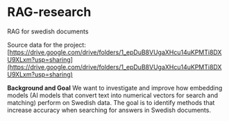 # RAG-research
RAG for swedish documents

Source data for the project: [https://drive.google.com/drive/folders/1_epDuB8VUgaXHcu14uKPMTi8DXU9XLxm?usp=sharing](https://drive.google.com/drive/folders/1_epDuB8VUgaXHcu14uKPMTi8DXU9XLxm?usp=sharing)

**Background and Goal**
We want to investigate and improve how embedding models (AI models that convert text into numerical vectors for search and matching) perform on Swedish data. The goal is to identify methods that increase accuracy when searching for answers in Swedish documents.

